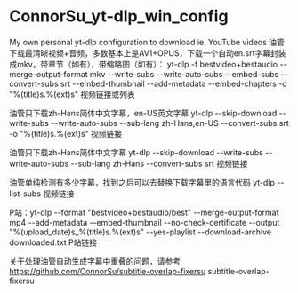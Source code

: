 # ConnorSu_yt-dlp_win_config
My own personal yt-dlp configuration to download ie. YouTube videos
油管下载最清晰视频+音频，多数基本上是AV1+OPUS，下载一个自动en.srt字幕封装成mkv，带章节（如有），带缩略图（如有）：
yt-dlp -f bestvideo+bestaudio --merge-output-format mkv --write-subs --write-auto-subs --embed-subs --convert-subs srt --embed-thumbnail --add-metadata --embed-chapters -o "%(title)s.%(ext)s" 视频链接或列表

油管只下载zh-Hans简体中文字幕，en-US英文字幕
yt-dlp --skip-download --write-subs --write-auto-subs --sub-lang zh-Hans,en-US --convert-subs srt -o "%(title)s.%(ext)s" 视频链接

油管只下载zh-Hans简体中文字幕
yt-dlp --skip-download --write-subs --write-auto-subs --sub-lang zh-Hans --convert-subs srt 视频链接

油管单纯检测有多少字幕，找到之后可以去替换下载字幕里的语言代码
yt-dlp --list-subs 视频链接

P站：yt-dlp --format "bestvideo+bestaudio/best" --merge-output-format mp4 --add-metadata --embed-thumbnail --no-check-certificate --output "%(upload_date)s_%(title)s.%(ext)s" --yes-playlist --download-archive downloaded.txt P站链接

关于处理油管自动生成字幕中重叠的问题，请参考 https://github.com/ConnorSu/subtitle-overlap-fixersu
subtitle-overlap-fixersu 
